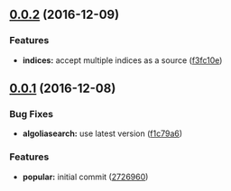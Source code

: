 <a name="0.0.2"></a>
## [0.0.2](https://github.com/algolia/algolia-popular-queries/compare/v0.0.1...v0.0.2) (2016-12-09)


### Features

* **indices:** accept multiple indices as a source ([f3fc10e](https://github.com/algolia/algolia-popular-queries/commit/f3fc10e))



<a name="0.0.1"></a>
## [0.0.1](https://github.com/algolia/algolia-popular-queries/compare/2726960...v0.0.1) (2016-12-08)


### Bug Fixes

* **algoliasearch:** use latest version ([f1c79a6](https://github.com/algolia/algolia-popular-queries/commit/f1c79a6))


### Features

* **popular:** initial commit ([2726960](https://github.com/algolia/algolia-popular-queries/commit/2726960))



